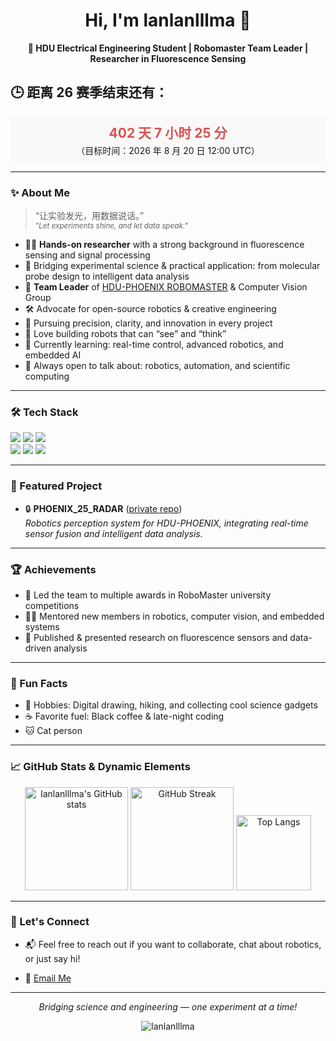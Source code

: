 <!-- Profile README for lanlanlllma -->

<h1 align="center">Hi, I'm lanlanlllma 👋</h1>
<p align="center">
  <b>🚀 HDU Electrical Engineering Student | Robomaster Team Leader | Researcher in Fluorescence Sensing</b>
</p>

## 🕒 距离 26 赛季结束还有：

<!-- countdown-start -->
<div align="center" style="background:#f9f9f9;padding:10px;border-radius:8px;">  <h2 style="margin:0;color:#d9534f;"><strong>402 天 7 小时 25 分</strong></h2>  <p style="margin:4px 0 0;">（目标时间：2026 年 8 月 20 日 12:00 UTC）</p></div>
<!-- countdown-end -->

---

### ✨ About Me

> “让实验发光，用数据说话。”  
> <sub><i>"Let experiments shine, and let data speak."</i></sub>

- 👨‍🔬 **Hands-on researcher** with a strong background in fluorescence sensing and signal processing  
- 🧬 Bridging experimental science & practical application: from molecular probe design to intelligent data analysis  
- 🦾 **Team Leader** of [HDU-PHOENIX ROBOMASTER](https://github.com/HDU-PHOENIX) & Computer Vision Group  
- 🛠️ Advocate for open-source robotics & creative engineering  
- 🎯 Pursuing precision, clarity, and innovation in every project  
- 🤖 Love building robots that can “see” and “think”
- 🌱 Currently learning: real-time control, advanced robotics, and embedded AI
- 💬 Always open to talk about: robotics, automation, and scientific computing

---

### 🛠️ Tech Stack

<img src="https://img.shields.io/badge/Python-3670A0?style=for-the-badge&logo=python&logoColor=ffdd54" /> <img src="https://img.shields.io/badge/C++-00599C?style=for-the-badge&logo=cplusplus&logoColor=white" /> <img src="https://img.shields.io/badge/ROS2-22314E?style=for-the-badge&logo=ros&logoColor=white" /><br>
<img src="https://img.shields.io/badge/OpenCV-27338e?style=for-the-badge&logo=opencv&logoColor=white" />
<img src="https://img.shields.io/badge/NumPy-013243?style=for-the-badge&logo=numpy&logoColor=white" />
<img src="https://img.shields.io/badge/Matplotlib-11557c?style=for-the-badge&logo=matplotlib&logoColor=white" />

---

### 🌟 Featured Project

- 🔒 **PHOENIX_25_RADAR** ([private repo](https://github.com/HDU-PHOENIX/PHOENIX_25_RADAR))  
  *Robotics perception system for HDU-PHOENIX, integrating real-time sensor fusion and intelligent data analysis.*

---

### 🏆 Achievements

- 🏅 Led the team to multiple awards in RoboMaster university competitions
- 🧑‍🏫 Mentored new members in robotics, computer vision, and embedded systems
- 📝 Published & presented research on fluorescence sensors and data-driven analysis

---

### 🧩 Fun Facts

- 🎨 Hobbies: Digital drawing, hiking, and collecting cool science gadgets
- ☕ Favorite fuel: Black coffee & late-night coding
- 🐱 Cat person

---

### 📈 GitHub Stats & Dynamic Elements

<p align="center">
  <img src="https://github-readme-stats.vercel.app/api?username=lanlanlllma&show_icons=true&theme=radical" alt="lanlanlllma's GitHub stats" height="165" />
  <img src="https://github-readme-streak-stats.herokuapp.com/?user=lanlanlllma&theme=radical" alt="GitHub Streak" height="165" />
  <img src="https://github-readme-stats.vercel.app/api/top-langs/?username=lanlanlllma&layout=compact&theme=radical" alt="Top Langs" height="120"/>
</p>


---

### 🤝 Let's Connect

<!-- 在这里添加你的社交链接，比如： -->
<!-- - [LinkedIn](your-link) -->
<!-- - [个人主页](your-site) -->
- 📬 Feel free to reach out if you want to collaborate, chat about robotics, or just say hi!
<!-- mail -->
- 📧 [Email Me](mailto:lanlanlllma@icloud.com)


---

<p align="center">
  <em>Bridging science and engineering — one experiment at a time!</em>
</p>
<p align="center">
  <img src="https://komarev.com/ghpvc/?username=lanlanlllma&label=Profile+Views&color=0e75b6&style=flat" alt="lanlanlllma" />
</p>
